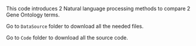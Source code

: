 
This code introduces 2 Natural language processing methods to compare 2 Gene Ontology terms. 

Go to ```DataSource``` folder to download all the needed files. 

Go to ```Code``` folder to download all the source code. 
